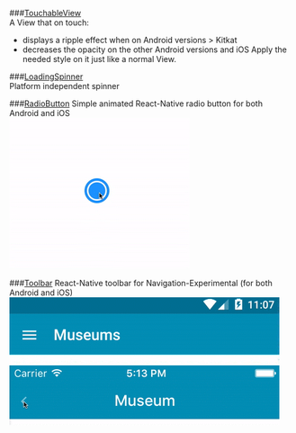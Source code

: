 ###[TouchableView](https://gist.github.com/mmazzarolo/4d223de6787b9a57ce4b)  
A View that on touch:
- displays a ripple effect when on Android versions > Kitkat
- decreases the opacity on the other Android versions and iOS
Apply the needed style on it just like a normal View.  

###[LoadingSpinner](https://gist.github.com/mmazzarolo/4d223de6787b9a57ce4b)  
Platform independent spinner

###[RadioButton](https://gist.github.com/mmazzarolo/3ed3883d5c838c7010c353c6f3ac2be8)
Simple animated React-Native radio button for both Android and iOS  
![](https://raw.githubusercontent.com/mmazzarolo/react-native-tips/master/imgs/radio-button.gif)

###[Toolbar](https://gist.github.com/mmazzarolo/d4f2c9855ec723ec228f8958e43b13f6)
React-Native toolbar for Navigation-Experimental (for both Android and iOS)
![](https://raw.githubusercontent.com/mmazzarolo/react-native-tips/master/imgs/toolbar-android.gif)
![](https://raw.githubusercontent.com/mmazzarolo/react-native-tips/master/imgs/toolbar-ios.gif)
